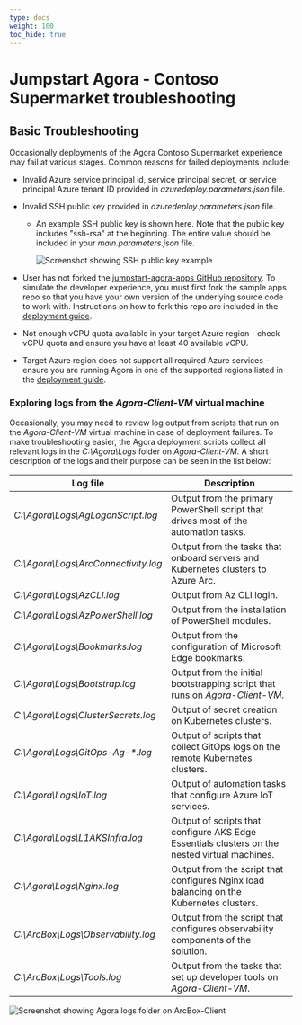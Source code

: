 ```yaml
---
type: docs
weight: 100
toc_hide: true
---
```


# Jumpstart Agora - Contoso Supermarket troubleshooting

## Basic Troubleshooting

Occasionally deployments of the Agora Contoso Supermarket experience may fail at various stages. Common reasons for failed deployments include:

- Invalid Azure service principal id, service principal secret, or service principal Azure tenant ID provided in _azuredeploy.parameters.json_ file.
- Invalid SSH public key provided in _azuredeploy.parameters.json_ file.
  - An example SSH public key is shown here. Note that the public key includes "ssh-rsa" at the beginning. The entire value should be included in your _main.parameters.json_ file.

      ![Screenshot showing SSH public key example](./ssh_example.png)

- User has not forked the [jumpstart-agora-apps GitHub repository](https://github.com/microsoft/jumpstart-agora-apps). To simulate the developer experience, you must first fork the sample apps repo so that you have your own version of the underlying source code to work with. Instructions on how to fork this repo are included in the [deployment guide](https://github.com/microsoft/azure_arc/blob/jumpstart_ag/docs/azure_jumpstart_ag/contoso_supermarket/deployment/_index.md).
- Not enough vCPU quota available in your target Azure region - check vCPU quota and ensure you have at least 40 available vCPU.
- Target Azure region does not support all required Azure services - ensure you are running Agora in one of the supported regions listed in the [deployment guide](https://github.com/microsoft/azure_arc/blob/jumpstart_ag/docs/azure_jumpstart_ag/contoso_supermarket/deployment/_index.md).

### Exploring logs from the _Agora-Client-VM_ virtual machine

Occasionally, you may need to review log output from scripts that run on the _Agora-Client-VM_ virtual machine in case of deployment failures. To make troubleshooting easier, the Agora deployment scripts collect all relevant logs in the _C:\Agora\Logs_ folder on _Agora-Client-VM_. A short description of the logs and their purpose can be seen in the list below:

| Log file | Description |
| ------- | ----------- |
| _C:\Agora\Logs\AgLogonScript.log_ | Output from the primary PowerShell script that drives most of the automation tasks. |
| _C:\Agora\Logs\ArcConnectivity.log_ | Output from the tasks that onboard servers and Kubernetes clusters to Azure Arc. |
| _C:\Agora\Logs\AzCLI.log_ | Output from Az CLI login. |
| _C:\Agora\Logs\AzPowerShell.log_ | Output from the installation of PowerShell modules. |
| _C:\Agora\Logs\Bookmarks.log_ | Output from the configuration of Microsoft Edge bookmarks. |
| _C:\Agora\Logs\Bootstrap.log_ | Output from the initial bootstrapping script that runs on _Agora-Client-VM_. |
| _C:\Agora\Logs\ClusterSecrets.log_ | Output of secret creation on Kubernetes clusters. |
| _C:\Agora\Logs\GitOps-Ag-*.log_ | Output of scripts that collect GitOps logs on the remote Kubernetes clusters. |
| _C:\Agora\Logs\IoT.log_ | Output of automation tasks that configure Azure IoT services. |
| _C:\Agora\Logs\L1AKSInfra.log_ | Output of scripts that configure AKS Edge Essentials clusters on the nested virtual machines. |
| _C:\Agora\Logs\Nginx.log_ | Output from the script that configures Nginx load balancing on the Kubernetes clusters. |
| _C:\ArcBox\Logs\Observability.log_ | Output from the script that configures observability components of the solution. |
| _C:\ArcBox\Logs\Tools.log_ | Output from the tasks that set up developer tools on _Agora-Client-VM_. |

  ![Screenshot showing Agora logs folder on ArcBox-Client](./PLACEHOLDER.png)
  